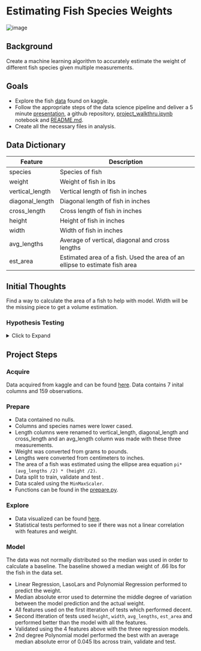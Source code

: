 # Estimating Fish Species Weights 
![image](https://user-images.githubusercontent.com/62911364/101485182-6881b600-3920-11eb-8134-eca13f44da32.png)

## Background
Create a machine learning algorithm to accurately estimate the weight of different fish species given multiple measurements. 

## Goals
- Explore the fish [data](https://www.kaggle.com/akdagmelih/multiplelinear-regression-fish-weight-estimation/data) found on kaggle. 
- Follow the appropriate steps of the data science pipeline and deliver a 5 minute [presentation](https://www.canva.com/design/DAEPkmj_Jw8/lNjX0dpNmLdqQPXLfd7SEA/view?utm_content=DAEPkmj_Jw8&utm_campaign=designshare&utm_medium=link&utm_source=publishsharelink), a github repository, [project_walkthru.ipynb](https://github.com/george887/estimating_fish_weights/blob/master/project_walkthru.ipynb) notebook and [README.md](https://github.com/george887/estimating_fish_weights/blob/master/README.md).
- Create all the necessary files in analysis. 

## Data Dictionary
| Feature                 | Description                                                 |
|-------------------------|-------------------------------------------------------------|
| species                  | Species of fish                                            |
| weight                   | Weight of fish in lbs                                      |
| vertical_length          | Vertical length of fish in inches                          |
| diagonal_length          | Diagonal length of fish in inches                          |
| cross_length             | Cross length of fish in inches                             |
| height         | Height of fish in inches                                             |
| width                    | Width of fish in inches                                    |
| avg_lengths            | Average of vertical, diagonal and cross lengths              |
| est_area             | Estimated area of a fish. Used the area of an ellipse to estimate fish area |

## Initial Thoughts
Find a way to calculate the area of a fish to help with model. Width will be the missing piece to get a volume estimation. 
### Hypothesis Testing
<details>
  <summary> Click to Expand </summary>
  
> H<sub>0</sub>: There is not linear correlation between the height and weights of fish.

> H<sub>a</sub>: There is a linear correlation between height and weight of fish.
- Pearson Correlation Test
    - P-value less than alpha = .05 so we reject the null hypothesis

 H<sub>0</sub>: There is not linear correlation between the width and weights of fish.

> H<sub>a</sub>: There is a linear correlation between width and weight of fish.
- Pearson Correlation Test
    - P-value less than alpha = .05 so we reject the null hypothesis

 H<sub>0</sub>: There is not linear correlation between the average lengths and weights of fish.

> H<sub>a</sub>: There is a linear correlation between average lengths and weight of fish.
- Pearson Correlation Test
    - P-value less than alpha = .05 so we reject the null hypothesis

 H<sub>0</sub>: There is not linear correlation between the height and weights of fish.

> H<sub>a</sub>: There is a linear correlation between height and weight of fish.
- Pearson Correlation Test
    - P-value less than alpha = .05 so we reject the null hypothesis

</details>

## Project Steps
### Acquire 
Data acquired from kaggle and can be found [here](https://www.kaggle.com/akdagmelih/multiplelinear-regression-fish-weight-estimation/data). Data contains 7 inital columns and 159 observations.

### Prepare
- Data contained no nulls.
- Columns and species names were lower cased. 
- Length columns were renamed to vertical_length, diagonal_length and cross_length and an avg_length column was made with these three measurements. 
- Weight was converted from grams to pounds.
- Lengths were converted from centimeters to inches.
- The area of a fish was estimated using the ellipse area equation ```pi*(avg_lengths /2) * (height /2)```.
- Data split to train, validate and test .
- Data scaled using the ```MinMaxScaler```.
- Functions can be found in the [prepare.py](https://github.com/george887/estimating_fish_weights/blob/master/prepare.py).

### Explore
- Data visualized can be found [here](https://github.com/george887/estimating_fish_weights/blob/master/explore.ipynb).
- Statistical tests performed to see if there was not a linear correlation with features and weight. 

### Model
The data was not normally distributed so the median was used in order to calculate a baseline. The baseline showed a median weight of .66 lbs for the fish in the data set. 
- Linear Regression, LasoLars and Polynomial Regression performed to predict the weight.
- Median absolute error used to determine the middle degree of variation between the model prediction and the actual weight.
- All features used on the first itteration of tests which performed decent.
- Second itteration of tests used ```height```, ```width```, ```avg_lengths```, ```est_area``` and performed better than the model with all the features.
- Validated using the 4 features above with the three regression models.
- 2nd degree Polynomial model performed the best with an average median absolute error of 0.045 lbs across train, validate and test. 

